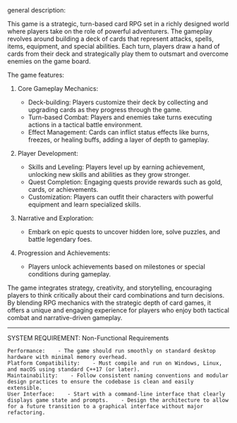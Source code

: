 general description:

This game is a strategic, turn-based card RPG set in a richly designed world where players take on the role of powerful adventurers. The gameplay revolves around building a deck of cards that represent attacks, spells, items, equipment, and special abilities. Each turn, players draw a hand of cards from their deck and strategically play them to outsmart and overcome enemies on the game board.

The game features:
1. Core Gameplay Mechanics:
   - Deck-building: Players customize their deck by collecting and upgrading cards as they progress through the game.
   - Turn-based Combat: Players and enemies take turns executing actions in a tactical battle environment.
   - Effect Management: Cards can inflict status effects like burns, freezes, or healing buffs, adding a layer of depth to gameplay.

2. Player Development:
   - Skills and Leveling: Players level up by earning achievement, unlocking new skills and abilities as they grow stronger.
   - Quest Completion: Engaging quests provide rewards such as gold, cards, or achievements.
   - Customization: Players can outfit their characters with powerful equipment and learn specialized skills.

3. Narrative and Exploration:
   - Embark on epic quests to uncover hidden lore, solve puzzles, and battle legendary foes.
   

4. Progression and Achievements:
   - Players unlock achievements based on milestones or special conditions during gameplay.
   


The game integrates strategy, creativity, and storytelling, encouraging players to think critically about their card combinations and turn decisions. By blending RPG mechanics with the strategic depth of card games, it offers a unique and engaging experience for players who enjoy both tactical combat and narrative-driven gameplay.

---

SYSTEM REQUIREMENT:
 Non-Functional Requirements

    Performance:    - The game should run smoothly on standard desktop hardware with minimal memory overhead.
    Platform Compatibility:    - Must compile and run on Windows, Linux, and macOS using standard C++17 (or later).
    Maintainability:    - Follow consistent naming conventions and modular design practices to ensure the codebase is clean and easily extensible.
    User Interface:    - Start with a command-line interface that clearly displays game state and prompts.    - Design the architecture to allow for a future transition to a graphical interface without major refactoring.
